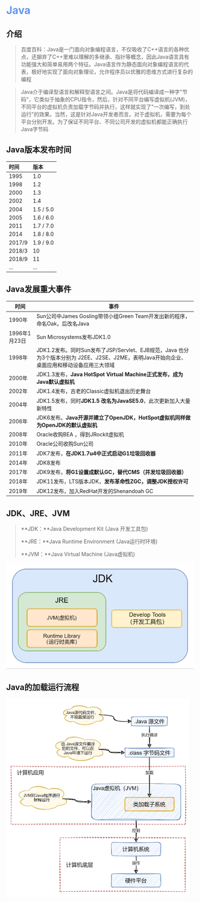 <h1 style="color: cornflowerblue">Java</h1>

## 介绍

> 百度百科：Java是一门面向对象编程语言，不仅吸收了C++语言的各种优点，还摒弃了C++里难以理解的多继承、指针等概念，因此Java语言具有功能强大和简单易用两个特征。Java语言作为静态面向对象编程语言的代表，极好地实现了面向对象理论，允许程序员以优雅的思维方式进行复杂的编程

> Java介于编译型语言和解释型语言之间。Java是将代码编译成一种字"节码"，它类似于抽象的CPU指令，然后，针对不同平台编写虚拟机(JVM)，不同平台的虚拟机负责加载字节码并执行，这样就实现了"一次编写，到处运行"的效果。当然，这是针对Java开发者而言。对于虚拟机，需要为每个平台分别开发。为了保证不同平台、不同公司开发的虚拟机都能正确执行Java字节码



## Java版本发布时间

| 时间   | 版本      |
| :----- | :-------- |
| 1995   | 1.0       |
| 1998   | 1.2       |
| 2000   | 1.3       |
| 2002   | 1.4       |
| 2004   | 1.5 / 5.0 |
| 2005   | 1.6 / 6.0 |
| 2011   | 1.7 / 7.0 |
| 2014   | 1.8 / 8.0 |
| 2017/9 | 1.9 / 9.0 |
| 2018/3 | 10        |
| 2018/9 | 11        |
| ...    | ...       |



## Java发展重大事件

| 时间          | 事件                                                         |
| ------------- | ------------------------------------------------------------ |
| 1990年        | Sun公司中James Gosling带领小组Green Team开发出新的程序，命名Oak，后改名Java |
| 1996年1月23日 | Sun Microsystems发布JDK1.0                                   |
| 1998年        | JDK1.2发布。同时Sun发布了JSP/Servlet、EJB规范，Java 也分为3个版本分别为 J2EE、J2SE、J2ME，表明Java开始向企业、桌面应用和移动设备应用三大领域 |
| 2000年        | JDK1.3发布，**Java HotSpot Virtual Machine正式发布，成为Java默认虚拟机** |
| 2002年        | JDK1.4发布，古老的Classic虚拟机退出历史舞台                  |
| 2004年        | JDK1.5发布，同时**JDK1.5 改名为JavaSE5.0**，此次更新加入大量新特性 |
| 2006年        | JDK6发布。**Java开源并建立了OpenJDK，HotSpot虚拟机同样做为OpenJDK的默认虚拟机** |
| 2008年        | Oracle收购BEA ，得到JRockit虚拟机                            |
| 2010年        | Oracle公司收购Sun公司                                        |
| 2011年        | JDK7发布，**在JDK1.7u4中正式启动G1垃圾回收器**               |
| 2014年        | JDK8发布                                                     |
| 2017年        | JDK9发布，**将G1设置成默认GC，替代CMS（并发垃圾回收器）**    |
| 2018年        | JDK11发布，LTS版本JDK，**发布革命性ZGC，调整JDK授权许可**    |
| 2019年        | JDK12发布，加入RedHat开发的Shenandoah GC                     |



## JDK、JRE、JVM

> **JDK：**Java Development Kit (Java 开发工具包)
>
> **JRE：**Java Runtime Environment (Java运行时环境)
>
> **JVM：**Java Virtual Machine (Java虚拟机)

![image-20211012124818021](README/image-20211012124818021.png)



## Java的加载运行流程

![image-20211020145824988](README/image-20211020145824988.png)